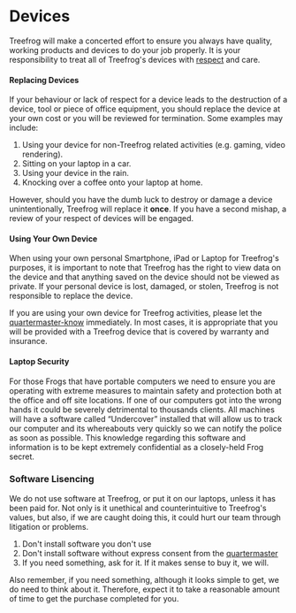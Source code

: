 # Devices

Treefrog will make a concerted effort to ensure you always have quality, working products and devices to do your job properly. It is your responsibility to treat all of Treefrog's devices with [respect](manual/respect) and care.

#### Replacing Devices

If your behaviour or lack of respect for a device leads to the destruction of a device, tool or piece of office equipment, you should replace the device at your own cost or you will be reviewed for termination. Some examples may include:

1. Using your device for non-Treefrog related activities (e.g. gaming, video rendering).
2. Sitting on your laptop in a car.
3. Using your device in the rain.
4. Knocking over a coffee onto your laptop at home.

However, should you have the dumb luck to destroy or damage a device unintentionally, Treefrog will replace it **once**. If you have a second mishap, a review of your respect of devices will be engaged.

#### Using Your Own Device

When using your own personal Smartphone, iPad or Laptop for Treefrog's purposes, it is important to note that Treefrog has the right to view data on the device and that anything saved on the device should not be viewed as private. If your personal device is lost, damaged, or stolen, Treefrog is not responsible to replace the device.

If you are using your own device for Treefrog activities, please let the [quartermaster-know](manual/quartermaster-know.md) immediately. In most cases, it is appropriate that you will be provided with a Treefrog device that is covered by warranty and insurance.

#### Laptop Security

For those Frogs that have portable computers we need to ensure you are operating with extreme measures to maintain safety and protection both at the office and off site locations. If one of our computers got into the wrong hands it could be severely detrimental to thousands clients. All machines will have a software called “Undercover” installed that will allow us to track our computer and its whereabouts very quickly so we can notify the police as soon as possible. This knowledge regarding this software and information is to be kept extremely confidential as a closely-held Frog secret.


### Software Lisencing

We do not use software at Treefrog, or put it on our laptops, unless it has been paid for. Not only is it unethical and counterintuitive to Treefrog's values, but also, if we are caught doing this, it could hurt our team through litigation or problems.

1. Don't install software you don't use
2. Don't install software without express consent from the [quartermaster](manual/quartermaster.md)
3. If you need something, ask for it. If it makes sense to buy it, we will.

Also remember, if you need something, although it looks simple to get, we do need to think about it. Therefore, expect it to take a reasonable amount of time to get the purchase completed for you.

